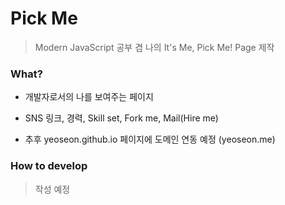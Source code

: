 # Pick Me

> Modern JavaScript 공부 겸 나의 It's Me, Pick Me! Page 제작

### What?

* 개발자로서의 나를 보여주는 페이지

* SNS 링크, 경력, Skill set, Fork me, Mail(Hire me)

* 추후 yeoseon.github.io 페이지에 도메인 연동 예정 (yeoseon.me)

### How to develop

> 작성 예정
